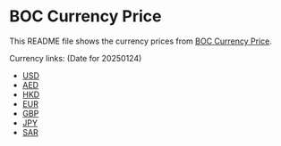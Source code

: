 # BOC Currency Price

This README file shows the currency prices from [BOC Currency Price](https://www.boc.cn/sourcedb/whpj/).

Currency links: (Date for 20250124)

- [USD](https://bocurrencyprice.techina.science/BOC_CURRENCY_PRICE/USD/20250124.json)
- [AED](https://bocurrencyprice.techina.science/BOC_CURRENCY_PRICE/AED/20250124.json)
- [HKD](https://bocurrencyprice.techina.science/BOC_CURRENCY_PRICE/HKD/20250124.json)
- [EUR](https://bocurrencyprice.techina.science/BOC_CURRENCY_PRICE/EUR/20250124.json)
- [GBP](https://bocurrencyprice.techina.science/BOC_CURRENCY_PRICE/GBP/20250124.json)
- [JPY](https://bocurrencyprice.techina.science/BOC_CURRENCY_PRICE/JPY/20250124.json)
- [SAR](https://bocurrencyprice.techina.science/BOC_CURRENCY_PRICE/SAR/20250124.json)
